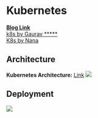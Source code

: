 # Kubernetes
**[Blog Link](https://phoenixnap.com/kb/what-is-kubernetes)** <br>
[k8s by Gaurav *****](https://www.youtube.com/watch?v=xi4VLYrwFgg&list=PL6XT0grm_TfhFKUv_KI_DTVr0TCincl1r)<br>
[K8s by Nana](https://www.youtube.com/watch?v=X48VuDVv0do)
## Architecture
**Kubernetes Architecture:** [Link](https://www.youtube.com/watch?v=JUZ9bDnYhVo&list=PL6XT0grm_TfhFKUv_KI_DTVr0TCincl1r&index=6)
![](https://techdozo.dev/wp-content/uploads/2021/07/K8-Architecture.png)
## Deployment
![](https://storage.googleapis.com/cdn.thenewstack.io/media/2017/11/07751442-deployment.png)

